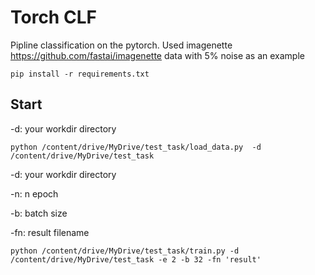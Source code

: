 # Torch CLF

Pipline classification on the pytorch. Used imagenette https://github.com/fastai/imagenette data with 5% noise as an example

`pip install -r requirements.txt`


## Start
-d: your workdir directory

`python /content/drive/MyDrive/test_task/load_data.py  -d /content/drive/MyDrive/test_task`

-d: your workdir directory

-n: n epoch

-b: batch size

-fn: result filename


`python /content/drive/MyDrive/test_task/train.py -d /content/drive/MyDrive/test_task -e 2 -b 32 -fn 'result'`

